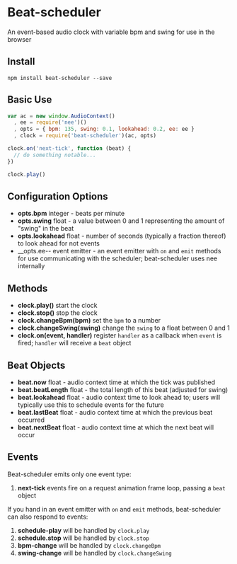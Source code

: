 Beat-scheduler
==============

An event-based audio clock with variable bpm and swing for use in the browser

Install
-------

`npm install beat-scheduler --save`

Basic Use
---------

```javascript
var ac = new window.AudioContext()
  , ee = require('nee')()
  , opts = { bpm: 135, swing: 0.1, lookahead: 0.2, ee: ee }
  , clock = require('beat-scheduler')(ac, opts)

clock.on('next-tick', function (beat) {
  // do something notable...
})

clock.play()
```

Configuration Options
---------------------
- __opts.bpm__ integer - beats per minute
- __opts.swing__ float - a value between 0 and 1 representing the amount of "swing" in the beat
- __opts.lookahead__ float - number of seconds (typically a fraction thereof) to look ahead for not events
- __opts.ee-- event emitter - an event emitter with `on` and `emit` methods for use communicating with the scheduler; beat-scheduler uses nee internally

Methods
-------
- __clock.play()__ start the clock
- __clock.stop()__ stop the clock
- __clock.changeBpm(bpm)__ set the `bpm` to a number
- __clock.changeSwing(swing)__ change the `swing` to a float between 0 and 1
- __clock.on(event, handler)__ register `handler` as a callback when `event` is fired; `handler` will receive a `beat` object

Beat Objects
------------
- __beat.now__ float - audio context time at which the tick was published
- __beat.beatLength__ float - the total length of this beat (adjusted for swing)
- __beat.lookahead__ float - audio context time to look ahead to; users will typically use this to schedule events for the future
- __beat.lastBeat__ float - audio context time at which the previous beat occurred
- __beat.nextBeat__ float - audio context time at which the next beat will occur

Events
------
Beat-scheduler emits only one event type:

1. __next-tick__ events fire on a request animation frame loop, passing a `beat` object

If you hand in an event emitter with `on` and `emit` methods, beat-scheduler can also respond to events:

1. __schedule-play__ will be handled by `clock.play`
2. __schedule.stop__ will be handled by `clock.stop`
3. __bpm-change__ will be handled by `clock.changeBpm`
4. __swing-change__ will be handled by `clock.changeSwing`
